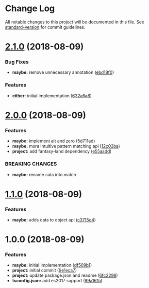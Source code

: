 # Change Log

All notable changes to this project will be documented in this file. See [standard-version](https://github.com/conventional-changelog/standard-version) for commit guidelines.

<a name="2.1.0"></a>

# [2.1.0](https://github.com/mvaldesdeleon/funtasy/compare/2.0.0...2.1.0) (2018-08-09)

### Bug Fixes

-   **maybe:** remove unnecessary annotation ([ebd18f0](https://github.com/mvaldesdeleon/funtasy/commit/ebd18f0))

### Features

-   **either:** initial implementation ([632a6a8](https://github.com/mvaldesdeleon/funtasy/commit/632a6a8))

<a name="2.0.0"></a>

# [2.0.0](https://github.com/mvaldesdeleon/funtasy/compare/1.1.0...2.0.0) (2018-08-09)

### Features

-   **maybe:** implement alt and zero ([5d711ad](https://github.com/mvaldesdeleon/funtasy/commit/5d711ad))
-   **maybe:** more intuitive pattern matching api ([12c03ba](https://github.com/mvaldesdeleon/funtasy/commit/12c03ba))
-   **project:** add fantasy-land dependency ([e55aadd](https://github.com/mvaldesdeleon/funtasy/commit/e55aadd))

### BREAKING CHANGES

-   **maybe:** rename cata into match

<a name="1.1.0"></a>

# [1.1.0](https://github.com/mvaldesdeleon/funtasy/compare/1.0.0...1.1.0) (2018-08-09)

### Features

-   **maybe:** adds cata to object api ([c3715c4](https://github.com/mvaldesdeleon/funtasy/commit/c3715c4))

<a name="1.0.0"></a>

# 1.0.0 (2018-08-09)

### Features

-   **maybe:** initial implementation ([df509b1](https://github.com/mvaldesdeleon/funtasy/commit/df509b1))
-   **project:** initial commit ([9e1eca7](https://github.com/mvaldesdeleon/funtasy/commit/9e1eca7))
-   **project:** update package.json and readme ([6fc2299](https://github.com/mvaldesdeleon/funtasy/commit/6fc2299))
-   **tsconfig.json:** add es2017 support ([89a161b](https://github.com/mvaldesdeleon/funtasy/commit/89a161b))
